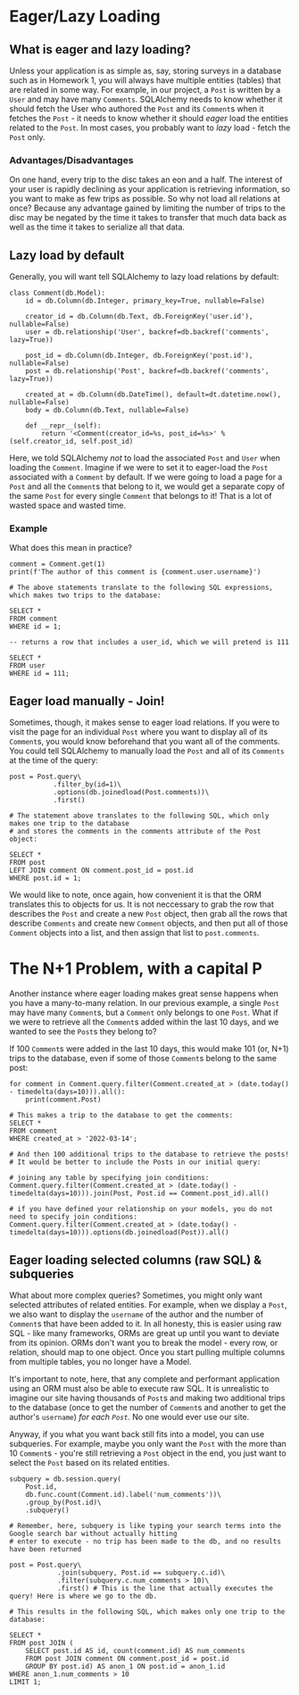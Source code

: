 # Eager/Lazy Loading

## What is eager and lazy loading?
Unless your application is as simple as, say, storing surveys in a database such as in Homework 1, you will always have multiple entities (tables) that are related in some way. For example, in our project, a `Post` is written by a `User` and may have many `Comments`.
SQLAlchemy needs to know whether it should fetch the User who authored the `Post` and its `Comment`s when it fetches the `Post` - it needs to know whether it should *eager* load the entities related to the `Post`. In most cases, you probably want to *lazy* load - fetch the `Post` only.

### Advantages/Disadvantages
On one hand, every trip to the disc takes an eon and a half. The interest of your user is rapidly declining as your application is retrieving information, so you want to make as few trips as possible. So why not load all relations at once? Because any advantage gained by limiting the number of trips to the disc may be negated by the time it takes to transfer that much data back as well as the time it takes to serialize all that data.

## Lazy load by default
Generally, you will want tell SQLAlchemy to lazy load relations by default:

```
class Comment(db.Model):
    id = db.Column(db.Integer, primary_key=True, nullable=False)

    creator_id = db.Column(db.Text, db.ForeignKey('user.id'), nullable=False)
    user = db.relationship('User', backref=db.backref('comments', lazy=True))

    post_id = db.Column(db.Integer, db.ForeignKey('post.id'), nullable=False)
    post = db.relationship('Post', backref=db.backref('comments', lazy=True))

    created_at = db.Column(db.DateTime(), default=dt.datetime.now(), nullable=False)
    body = db.Column(db.Text, nullable=False)

    def __repr__(self):
        return '<Comment(creator_id=%s, post_id=%s>' % (self.creator_id, self.post_id)
```

Here, we told SQLAlchemy *not* to load the associated `Post` and `User` when loading the `Comment`. Imagine if we were to set it to eager-load the `Post` associated with a `Comment` by default. If we were going to load a page for a `Post` and all the `Comment`s that belong to it, we would get a separate copy of the same `Post` for every single `Comment` that belongs to it! That is a lot of wasted space and wasted time.

### Example
What does this mean in practice?

```
comment = Comment.get(1)
print(f'The author of this comment is {comment.user.username}')

# The above statements translate to the following SQL expressions, which makes two trips to the database:

SELECT *
FROM comment
WHERE id = 1;

-- returns a row that includes a user_id, which we will pretend is 111

SELECT *
FROM user
WHERE id = 111;
```

## Eager load manually - Join!
Sometimes, though, it makes sense to eager load relations. If you were to visit the page for an individual `Post` where you want to display all of its `Comment`s, you would know beforehand that you want all of the comments. You could tell SQLAlchemy to manually load the `Post` and all of its `Comments` at the time of the query:

```
post = Post.query\
           .filter_by(id=1)\
           .options(db.joinedload(Post.comments))\
           .first()

# The statement above translates to the following SQL, which only makes one trip to the database 
# and stores the comments in the comments attribute of the Post object:

SELECT *
FROM post
LEFT JOIN comment ON comment.post_id = post.id
WHERE post.id = 1;
```

We would like to note, once again, how convenient it is that the ORM translates this to objects for us. It is not neccessary to grab the row that describes the `Post` and create a new `Post` object, then grab all the rows that describe `Comments` and create new `Comment` objects, and then put all of those `Comment` objects into a list, and then assign that list to `post.comments`.

# The N+1 Problem, with a capital P
Another instance where eager loading makes great sense happens when you have a many-to-many relation. In our previous example, a single `Post` may have many `Comment`s, but a `Comment` only belongs to one `Post`. What if we were to retrieve all the `Comment`s added within the last 10 days, and we wanted to see the `Post`s they belong to?

If 100 `Comment`s were added in the last 10 days, this would make 101 (or, N+1) trips to the database, even if some of those `Comment`s belong to the same post:

```
for comment in Comment.query.filter(Comment.created_at > (date.today() - timedelta(days=10))).all():
    print(comment.Post)

# This makes a trip to the database to get the comments:
SELECT *
FROM comment
WHERE created_at > '2022-03-14';

# And then 100 additional trips to the database to retrieve the posts! 
# It would be better to include the Posts in our initial query:

# joining any table by specifying join conditions:
Comment.query.filter(Comment.created_at > (date.today() - timedelta(days=10))).join(Post, Post.id == Comment.post_id).all()

# if you have defined your relationship on your models, you do not need to specify join conditions:
Comment.query.filter(Comment.created_at > (date.today() - timedelta(days=10))).options(db.joinedload(Post)).all()
```

## Eager loading selected columns (raw SQL) & subqueries
What about more complex queries? Sometimes, you might only want selected attributes of related entities. For example, when we display a `Post`, we also want to display the `username` of the author and the number of `Comment`s that have been added to it. In all honesty, this is easier using raw SQL - like many frameworks, ORMs are great up until you want to deviate from its opinion. ORMs don't want you to break the model - every row, or relation, should map to one object. Once you start pulling multiple columns from multiple tables, you no longer have a Model.

It's important to note, here, that any complete and performant application using an ORM must also be able to execute raw SQL. It is unrealistic to imagine our site having thousands of `Post`s and making two additional trips to the database (once to get the number of `Comment`s and another to get the author's `username`) *for each `Post`*. No one would ever use our site.

Anyway, if you what you want back still fits into a model, you can use subqueries. For example, maybe you only want the `Post` with the more than 10 `Comment`s - you're still retrieving a `Post` object in the end, you just want to select the `Post` based on its related entities.

```
subquery = db.session.query(
    Post.id,
    db.func.count(Comment.id).label('num_comments'))\
    .group_by(Post.id)\
    .subquery()

# Remember, here, subquery is like typing your search terms into the Google search bar without actually hitting 
# enter to execute - no trip has been made to the db, and no results have been returned

post = Post.query\
            .join(subquery, Post.id == subquery.c.id)\
            .filter(subquery.c.num_comments > 10)\
            .first() # This is the line that actually executes the query! Here is where we go to the db.

# This results in the following SQL, which makes only one trip to the database:

SELECT *
FROM post JOIN (
    SELECT post.id AS id, count(comment.id) AS num_comments
    FROM post JOIN comment ON comment.post_id = post.id 
    GROUP BY post.id) AS anon_1 ON post.id = anon_1.id
WHERE anon_1.num_comments > 10
LIMIT 1;
```